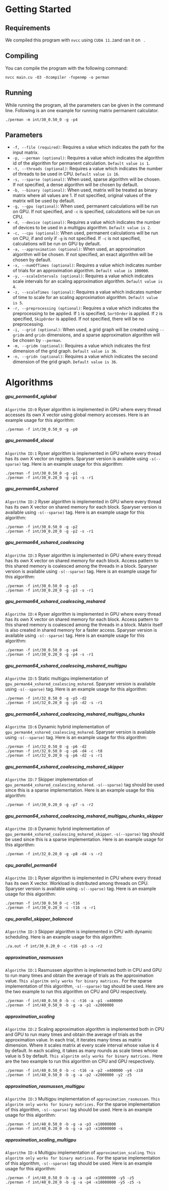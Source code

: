 Getting Started
=========
Requirements
----------------
We compiled this program with `nvcc` using `CUDA 11.2`and ran it on ` `. 

Compiling
----------
You can compile the program with the following command:
```
nvcc main.cu -O3 -Xcompiler -fopenmp -o perman
```

Running
----------
While running the program, all the parameters can be given in the command line. Following is an one example for running matrix permanent calculator.
```
./perman -m int/30_0.50_0 -g -p4
```

Parameters
----------
- `-f, --file (required)`: Requires a value which indicates the path for the input matrix.
- `-p, --perman (optional)`: Requires a value which indicates the algorithm id of the algorithm for permanent calculation. `Default value is 1`.
- `-t, --threads (optional)`: Requires a value which indicates the number of threads to be used in CPU. `Default value is 16`.
- `-s, --sparse (optional)`: When used, sparse algorithm will be chosen. If not specified, a dense algorithm will be chosen by default.
- `-b, --binary (optional)`: When used, matrix will be treated as binary matrix where all values are 1. If not specified, original values of the matrix will be used by default.
- `-g, --gpu (optional)`: When used, permanent calculations will be run on GPU. If not specified, and `-c` is specified, calculations will be run on CPU.
- `-d, --device (optional)`: Requires a value which indicates the number of devices to be used in a multigpu algorithm. `Default value is 2`.
- `-c, --cpu (optional)`: When used, permanent calculations will be run on CPU, if and only if `-g` is not specified. If `-c` is not specified, calculations will be run on GPU by default.
- `-a, --approximation (optional)`: When used, an approximation algorithm will be chosen. If not specified, an exact algorithm will be chosen by default.
- `-x, --numOfTimes (optional)`: Requires a value which indicates number of trials for an approximation algorithm. `Default value is 100000`.
- `-y, --scaleIntervals (optional)`: Requires a value which indicates scale intervals for an scaling approximation algorithm. `Default value is 4`.
- `-z, --scaleTimes (optional)`: Requires a value which indicates number of time to scale for an scaling approximation algorithm. `Default value is 5`.
- `-r, --preprocessing (optional)`: Requires a value which indicates the preprocessing to be applied. If `1` is specified, `SortOrder` is applied. If `2` is specified, `SkipOrder` is applied. If not specified, there will be no preprocessing.
- `-i, --grid (optional)`: When used, a grid graph will be created using `--gridm` and `gridn` dimensions, and a sparse approximation algorithm will be chosen by `--perman`.
- `-m, --gridm (optional)`: Requires a value which indicates the first dimension of the grid graph. `Default value is 36`.
- `-n, --gridn (optional)`: Requires a value which indicates the second dimension of the grid graph. `Default value is 36`.

Algorithms
=========
##### gpu_perman64_xglobal
`Algorithm ID:0`
Ryser algorithm is implemented in GPU where every thread accesses its own X vector using global memory accesses. Here is an example usage for this algorithm:
```
./perman -f int/30_0.50_0 -g -p0
```
##### gpu_perman64_xlocal
`Algorithm ID:1`
Ryser algorithm is implemented in GPU where every thread has its own X vector on registers. Sparyser version is available using `-s(--sparse)` tag. Here is an example usage for this algorithm:
```
./perman -f int/30_0.50_0 -g -p1
./perman -f int/30_0.20_0 -g -p1 -s -r1
```
##### gpu_perman64_xshared
`Algorithm ID:2`
Ryser algorithm is implemented in GPU where every thread has its own X vector on shared memory for each block. Sparyser version is available using `-s(--sparse)` tag. Here is an example usage for this algorithm:
```
./perman -f int/30_0.50_0 -g -p2
./perman -f int/30_0.20_0 -g -p2 -s -r1
```
##### gpu_perman64_xshared_coalescing
`Algorithm ID:3`
Ryser algorithm is implemented in GPU where every thread has its own X vector on shared memory for each block. Access pattern to this shared memory is coalesced among the threads in a block. Sparyser version is available using `-s(--sparse)` tag. Here is an example usage for this algorithm:
```
./perman -f int/30_0.50_0 -g -p3
./perman -f int/30_0.20_0 -g -p3 -s -r1
```
##### gpu_perman64_xshared_coalescing_mshared
`Algorithm ID:4`
Ryser algorithm is implemented in GPU where every thread has its own X vector on shared memory for each block. Access pattern to this shared memory is coalesced among the threads in a block. Matrix itself is also created in shared memory for a faster access. Sparyser version is available using `-s(--sparse)` tag. Here is an example usage for this algorithm:
```
./perman -f int/30_0.50_0 -g -p4
./perman -f int/30_0.20_0 -g -p4 -s -r1
```
##### gpu_perman64_xshared_coalescing_mshared_multigpu
`Algorithm ID:5`
Static multigpu implementation of `gpu_perman64_xshared_coalescing_mshared`. Sparyser version is available using `-s(--sparse)` tag. Here is an example usage for this algorithm:
```
./perman -f int/32_0.50_0 -g -p5 -d2
./perman -f int/32_0.20_0 -g -p5 -d2 -s -r1
```
##### gpu_perman64_xshared_coalescing_mshared_multigpu_chunks
`Algorithm ID:6`
Dynamic hybrid implementation of `gpu_perman64_xshared_coalescing_mshared`. Sparyser version is available using `-s(--sparse)` tag. Here is an example usage for this algorithm:
```
./perman -f int/32_0.50_0 -g -p6 -d2
./perman -f int/32_0.50_0 -g -p6 -d4 -c -t8
./perman -f int/32_0.20_0 -g -p6 -d2 -s -r1
```
##### gpu_perman64_xshared_coalescing_mshared_skipper
`Algorithm ID:7`
Skipper implementation of `gpu_perman64_xshared_coalescing_mshared`. `-s(--sparse)` tag should be used since this is a sparse implementation. Here is an example usage for this algorithm:
```
./perman -f int/30_0.20_0 -g -p7 -s -r2
```
##### gpu_perman64_xshared_coalescing_mshared_multigpu_chunks_skipper
`Algorithm ID:8`
Dynamic hybrid implementation of `gpu_perman64_xshared_coalescing_mshared_skipper`. `-s(--sparse)` tag should be used since this is a sparse implementation. Here is an example usage for this algorithm:
```
./perman -f int/32_0.20_0 -g -p8 -d4 -s -r2
```
##### cpu_parallel_perman64
`Algorithm ID:1`
Ryser algorithm is implemented in CPU where every thread has its own X vector. Workload is distributed among threads on CPU. Sparyser version is available using `-s(--sparse)` tag. Here is an example usage for this algorithm:
```
./perman -f int/30_0.50_0 -c -t16
./perman -f int/30_0.20_0 -c -t16 -s -r1
```
##### cpu_parallel_skipper_balanced
`Algorithm ID:3`
Skipper algorithm is implemented in CPU with dynamic scheduling. Here is an example usage for this algorithm:
```
./a.out -f int/30_0.20_0 -c -t16 -p3 -s -r2
```
##### approximation_rasmussen
`Algorithm ID:1`
Rasmussen algorithm is implemented both in CPU and GPU to run many times and obtain the average of trials as the approximation value. `This algoritm only works for binary matrices.` For the sparse implementation of this algorithm, `-s(--sparse)` tag should be used. Here are the two example to run this algorithm on CPU and GPU respectively.
```
./perman -f int/40_0.50_0 -b -c -t16 -a -p1 -x400000
./perman -f int/40_0.50_0 -b -g -a -p1 -x2000000
```
##### approximation_scaling
`Algorithm ID:2`
Scaling approximation algorithm is implemented both in CPU and GPU to run many times and obtain the average of trials as the approximation value. In each trial, it iterates many times as matrix dimension. Where it scales matrix at every scale interval whose value is 4 by default. In each scaling, it takes as many rounds as scale times whose value is 5 by default. `This algoritm only works for binary matrices.` Here are the two example to run this algorithm on CPU and GPU respectively.
```
./perman -f int/40_0.50_0 -b -c -t16 -a -p2 -x400000 -y4 -z10
./perman -f int/40_0.50_0 -b -g -a -p2 -x2000000 -y2 -z5
```
##### approximation_rasmussen_multigpu
`Algorithm ID:3`
Multigpu implementation of `approximation_rasmussen`. `This algoritm only works for binary matrices.` For the sparse implementation of this algorithm, `-s(--sparse)` tag should be used. Here is an example usage for this algorithm:
```
./perman -f int/40_0.50_0 -b -g -a -p3 -x10000000
./perman -f int/40_0.20_0 -b -g -a -p3 -x10000000 -s
```
##### approximation_scaling_multigpu
`Algorithm ID:4`
Multigpu implementation of `approximation_scaling`. `This algoritm only works for binary matrices.` For the sparse implementation of this algorithm, `-s(--sparse)` tag should be used. Here is an example usage for this algorithm:
```
./perman -f int/40_0.50_0 -b -g -a -p4 -x10000000 -y5 -z5
./perman -f int/40_0.20_0 -b -g -a -p4 -x10000000 -y5 -z5 -s
```
